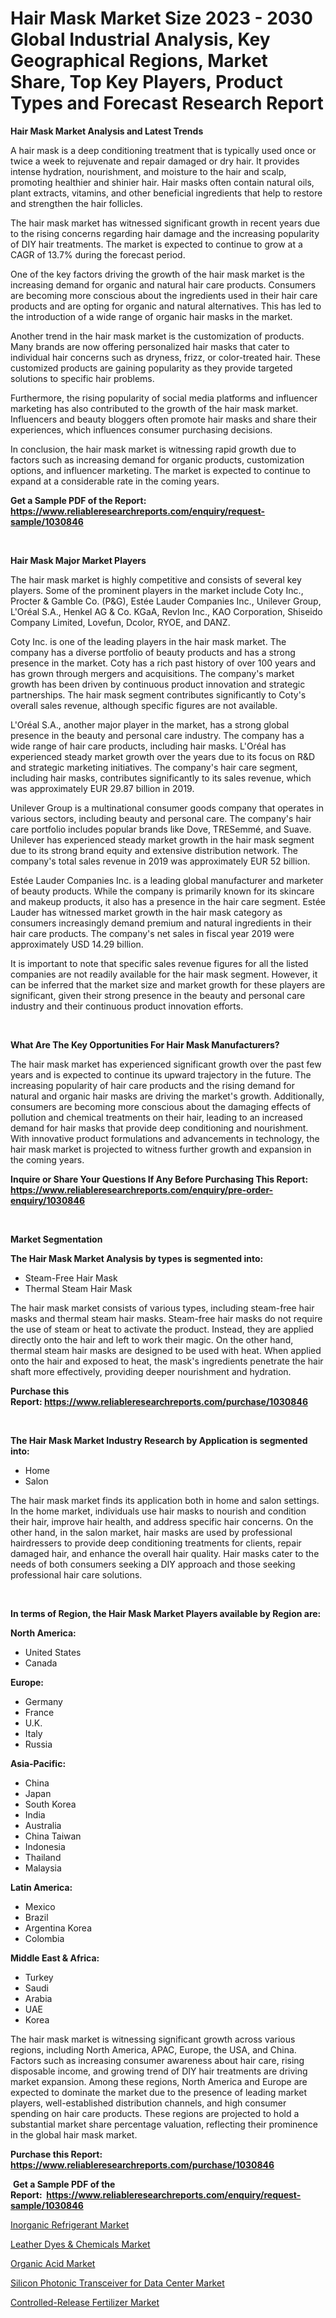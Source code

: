<p><h1>Hair Mask Market Size 2023 - 2030 Global Industrial Analysis, Key Geographical Regions, Market Share, Top Key Players, Product Types and Forecast Research Report</h1></p><p><strong>Hair Mask Market Analysis and Latest Trends</strong></p>
<p><p>A hair mask is a deep conditioning treatment that is typically used once or twice a week to rejuvenate and repair damaged or dry hair. It provides intense hydration, nourishment, and moisture to the hair and scalp, promoting healthier and shinier hair. Hair masks often contain natural oils, plant extracts, vitamins, and other beneficial ingredients that help to restore and strengthen the hair follicles.</p><p>The hair mask market has witnessed significant growth in recent years due to the rising concerns regarding hair damage and the increasing popularity of DIY hair treatments. The market is expected to continue to grow at a CAGR of 13.7% during the forecast period.</p><p>One of the key factors driving the growth of the hair mask market is the increasing demand for organic and natural hair care products. Consumers are becoming more conscious about the ingredients used in their hair care products and are opting for organic and natural alternatives. This has led to the introduction of a wide range of organic hair masks in the market.</p><p>Another trend in the hair mask market is the customization of products. Many brands are now offering personalized hair masks that cater to individual hair concerns such as dryness, frizz, or color-treated hair. These customized products are gaining popularity as they provide targeted solutions to specific hair problems.</p><p>Furthermore, the rising popularity of social media platforms and influencer marketing has also contributed to the growth of the hair mask market. Influencers and beauty bloggers often promote hair masks and share their experiences, which influences consumer purchasing decisions.</p><p>In conclusion, the hair mask market is witnessing rapid growth due to factors such as increasing demand for organic products, customization options, and influencer marketing. The market is expected to continue to expand at a considerable rate in the coming years.</p></p>
<p><strong>Get a Sample PDF of the Report:&nbsp; <a href="https://www.reliableresearchreports.com/enquiry/request-sample/1030846">https://www.reliableresearchreports.com/enquiry/request-sample/1030846</a></strong></p>
<p>&nbsp;</p>
<p><strong>Hair Mask Major Market Players</strong></p>
<p><p>The hair mask market is highly competitive and consists of several key players. Some of the prominent players in the market include Coty Inc., Procter & Gamble Co. (P&G), Estée Lauder Companies Inc., Unilever Group, L'Oréal S.A., Henkel AG & Co. KGaA, Revlon Inc., KAO Corporation, Shiseido Company Limited, Lovefun, Dcolor, RYOE, and DANZ.</p><p>Coty Inc. is one of the leading players in the hair mask market. The company has a diverse portfolio of beauty products and has a strong presence in the market. Coty has a rich past history of over 100 years and has grown through mergers and acquisitions. The company's market growth has been driven by continuous product innovation and strategic partnerships. The hair mask segment contributes significantly to Coty's overall sales revenue, although specific figures are not available.</p><p>L'Oréal S.A., another major player in the market, has a strong global presence in the beauty and personal care industry. The company has a wide range of hair care products, including hair masks. L'Oréal has experienced steady market growth over the years due to its focus on R&D and strategic marketing initiatives. The company's hair care segment, including hair masks, contributes significantly to its sales revenue, which was approximately EUR 29.87 billion in 2019.</p><p>Unilever Group is a multinational consumer goods company that operates in various sectors, including beauty and personal care. The company's hair care portfolio includes popular brands like Dove, TRESemmé, and Suave. Unilever has experienced steady market growth in the hair mask segment due to its strong brand equity and extensive distribution network. The company's total sales revenue in 2019 was approximately EUR 52 billion.</p><p>Estée Lauder Companies Inc. is a leading global manufacturer and marketer of beauty products. While the company is primarily known for its skincare and makeup products, it also has a presence in the hair care segment. Estée Lauder has witnessed market growth in the hair mask category as consumers increasingly demand premium and natural ingredients in their hair care products. The company's net sales in fiscal year 2019 were approximately USD 14.29 billion.</p><p>It is important to note that specific sales revenue figures for all the listed companies are not readily available for the hair mask segment. However, it can be inferred that the market size and market growth for these players are significant, given their strong presence in the beauty and personal care industry and their continuous product innovation efforts.</p></p>
<p>&nbsp;</p>
<p><strong>What Are The Key Opportunities For Hair Mask Manufacturers?</strong></p>
<p><p>The hair mask market has experienced significant growth over the past few years and is expected to continue its upward trajectory in the future. The increasing popularity of hair care products and the rising demand for natural and organic hair masks are driving the market's growth. Additionally, consumers are becoming more conscious about the damaging effects of pollution and chemical treatments on their hair, leading to an increased demand for hair masks that provide deep conditioning and nourishment. With innovative product formulations and advancements in technology, the hair mask market is projected to witness further growth and expansion in the coming years.</p></p>
<p><strong>Inquire or Share Your Questions If Any Before Purchasing This Report: <a href="https://www.reliableresearchreports.com/enquiry/pre-order-enquiry/1030846">https://www.reliableresearchreports.com/enquiry/pre-order-enquiry/1030846</a></strong></p>
<p>&nbsp;</p>
<p><strong>Market Segmentation</strong></p>
<p><strong>The Hair Mask Market Analysis by types is segmented into:</strong></p>
<p><ul><li>Steam-Free Hair Mask</li><li>Thermal Steam Hair Mask</li></ul></p>
<p><p>The hair mask market consists of various types, including steam-free hair masks and thermal steam hair masks. Steam-free hair masks do not require the use of steam or heat to activate the product. Instead, they are applied directly onto the hair and left to work their magic. On the other hand, thermal steam hair masks are designed to be used with heat. When applied onto the hair and exposed to heat, the mask's ingredients penetrate the hair shaft more effectively, providing deeper nourishment and hydration.</p></p>
<p><strong>Purchase this Report:&nbsp;<a href="https://www.reliableresearchreports.com/purchase/1030846">https://www.reliableresearchreports.com/purchase/1030846</a></strong></p>
<p>&nbsp;</p>
<p><strong>The Hair Mask Market Industry Research by Application is segmented into:</strong></p>
<p><ul><li>Home</li><li>Salon</li></ul></p>
<p><p>The hair mask market finds its application both in home and salon settings. In the home market, individuals use hair masks to nourish and condition their hair, improve hair health, and address specific hair concerns. On the other hand, in the salon market, hair masks are used by professional hairdressers to provide deep conditioning treatments for clients, repair damaged hair, and enhance the overall hair quality. Hair masks cater to the needs of both consumers seeking a DIY approach and those seeking professional hair care solutions.</p></p>
<p>&nbsp;</p>
<p><strong>In terms of Region, the Hair Mask Market Players available by Region are:</strong></p>
<p>
    <p> <strong> North America: </strong>
        <ul>
            <li>United States</li>
            <li>Canada</li>
        </ul>
        </p> 
    <p> <strong> Europe: </strong>
        <ul>
            <li>Germany</li>
            <li>France</li>
            <li>U.K.</li>
            <li>Italy</li>
            <li>Russia</li>
        </ul>
        </p> 
    <p> <strong> Asia-Pacific: </strong>
        <ul>
            <li>China</li>
            <li>Japan</li>
            <li>South Korea</li>
            <li>India</li>
            <li>Australia</li>
            <li>China Taiwan</li>
            <li>Indonesia</li>
            <li>Thailand</li>
            <li>Malaysia</li>
        </ul>
        </p> 
    <p> <strong> Latin America: </strong>
        <ul>
            <li>Mexico</li>
            <li>Brazil</li>
            <li>Argentina Korea</li>
            <li>Colombia</li>
        </ul>
        </p> 
    <p> <strong> Middle East & Africa: </strong>
        <ul>
            <li>Turkey</li>
            <li>Saudi</li>
            <li>Arabia</li>
            <li>UAE</li>
            <li>Korea</li>
        </ul>
    </p>
    </p>
<p><p>The hair mask market is witnessing significant growth across various regions, including North America, APAC, Europe, the USA, and China. Factors such as increasing consumer awareness about hair care, rising disposable income, and growing trend of DIY hair treatments are driving market expansion. Among these regions, North America and Europe are expected to dominate the market due to the presence of leading market players, well-established distribution channels, and high consumer spending on hair care products. These regions are projected to hold a substantial market share percentage valuation, reflecting their prominence in the global hair mask market.</p></p>
<p><strong>Purchase this Report: <a href="https://www.reliableresearchreports.com/purchase/1030846">https://www.reliableresearchreports.com/purchase/1030846</a></strong></p>
<p>&nbsp;<strong>Get a Sample PDF of the Report:&nbsp;&nbsp;<a href="https://www.reliableresearchreports.com/enquiry/request-sample/1030846">https://www.reliableresearchreports.com/enquiry/request-sample/1030846</a></strong></p>
<p><strong></strong></p>
<p><p><a href="https://medium.com/@vivianejast/inorganic-refrigerant-market-size-growth-forecast-2023-2030-435386ee8893">Inorganic Refrigerant Market</a></p><p><a href="https://issuu.com/reportprime-2/docs/leather-dyes-chemicals-market-size-2030.pptx?fr=xKAE9_zU1NQ">Leather Dyes & Chemicals Market</a></p><p><a href="https://www.linkedin.com/pulse/organic-acid-market-size-growth-forecast-from-2023--tzime/">Organic Acid Market</a></p><p><a href="https://www.reportprime.com/silicon-photonic-transceiver-for-data-center-r3072">Silicon Photonic Transceiver for Data Center Market</a></p><p><a href="https://github.com/NorbertYates/Market-Research-Report-List-1/blob/main/controlled-release-fertilizer-market.md">Controlled-Release Fertilizer Market</a></p></p>